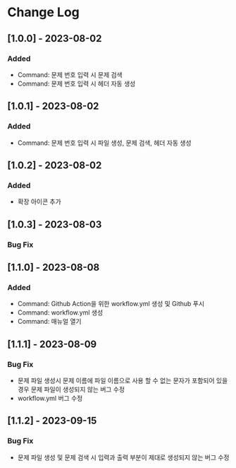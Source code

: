 # Change Log

## [1.0.0] - 2023-08-02

### Added
- Command: 문제 번호 입력 시 문제 검색
- Command: 문제 번호 입력 시 헤더 자동 생성

## [1.0.1] - 2023-08-02

### Added
- Command: 문제 번호 입력 시 파일 생성, 문제 검색, 헤더 자동 생성

## [1.0.2] - 2023-08-02

### Added
- 확장 아이콘 추가

## [1.0.3] - 2023-08-03

### Bug Fix

## [1.1.0] - 2023-08-08

### Added
- Command: Github Action을 위한 workflow.yml 생성 및 Github 푸시
- Command: workflow.yml 생성
- Command: 매뉴얼 열기

## [1.1.1] - 2023-08-09

### Bug Fix
- 문제 파일 생성시 문제 이름에 파일 이름으로 사용 할 수 없는 문자가 포함되어 있을 경우 문제 파일이 생성되지 않는 버그 수정
- workflow.yml 버그 수정

## [1.1.2] - 2023-09-15

### Bug Fix
- 문제 파일 생성 및 문제 검색 시 입력과 출력 부분이 제대로 생성되지 않는 버그 수정